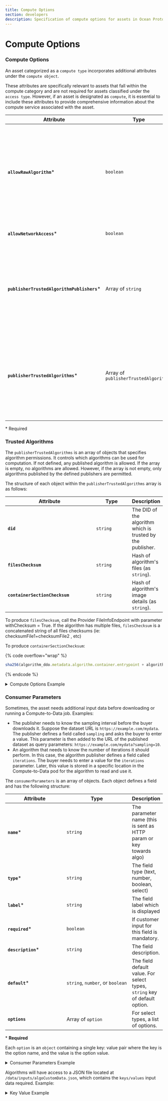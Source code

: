 ```yaml
---
title: Compute Options
section: developers
description: Specification of compute options for assets in Ocean Protocol.
---
```


# Compute Options

### Compute Options

An asset categorized as a `compute type` incorporates additional attributes under the `compute object`.&#x20;

These attributes are specifically relevant to assets that fall within the compute category and are not required for assets classified under the `access type`. However, if an asset is designated as `compute`, it is essential to include these attributes to provide comprehensive information about the compute service associated with the asset.

<table><thead><tr><th width="224.33333333333331">Attribute</th><th width="154">Type</th><th>Description</th></tr></thead><tbody><tr><td><strong><code>allowRawAlgorithm</code></strong>*</td><td><code>boolean</code></td><td>If <code>true</code>, any passed raw text will be allowed to run. Useful for an algorithm drag &#x26; drop use case, but increases risk of data escape through malicious user input. Should be <code>false</code> by default in all implementations.</td></tr><tr><td><strong><code>allowNetworkAccess</code></strong>*</td><td><code>boolean</code></td><td>If <code>true</code>, the algorithm job will have network access.</td></tr><tr><td><strong><code>publisherTrustedAlgorithmPublishers</code></strong>*</td><td>Array of <code>string</code></td><td>If not defined, then any published algorithm is allowed. If empty array, then no algorithm is allowed. If not empty any algo published by the defined publishers is allowed.</td></tr><tr><td><strong><code>publisherTrustedAlgorithms</code></strong>*</td><td>Array of <code>publisherTrustedAlgorithms</code></td><td>If not defined, then any published algorithm is allowed. If empty array, then no algorithm is allowed. Otherwise only the algorithms defined in the array are allowed. (see below).</td></tr></tbody></table>

\* Required

### Trusted Algorithms

The `publisherTrustedAlgorithms` is an array of objects that specifies algorithm permissions. It controls which algorithms can be used for computation. If not defined, any published algorithm is allowed. If the array is empty, no algorithms are allowed. However, if the array is not empty, only algorithms published by the defined publishers are permitted.&#x20;

The structure of each object within the `publisherTrustedAlgorithms` array is as follows:

<table><thead><tr><th width="289.3333333333333">Attribute</th><th width="114">Type</th><th>Description</th></tr></thead><tbody><tr><td><strong><code>did</code></strong></td><td><code>string</code></td><td>The DID of the algorithm which is trusted by the publisher.</td></tr><tr><td><strong><code>filesChecksum</code></strong></td><td><code>string</code></td><td>Hash of algorithm's files (as <code>string</code>).</td></tr><tr><td><strong><code>containerSectionChecksum</code></strong></td><td><code>string</code></td><td>Hash of algorithm's image details (as <code>string</code>).</td></tr></tbody></table>

To produce `filesChecksum`, call the Provider FileInfoEndpoint with parameter withChecksum = True. If the algorithm has multiple files, `filesChecksum` is a concatenated string of all files checksums (ie: checksumFile1+checksumFile2 , etc)

To produce `containerSectionChecksum`:

{% code overflow="wrap" %}
```js
sha256(algorithm_ddo.metadata.algorithm.container.entrypoint + algorithm_ddo.metadata.algorithm.container.checksum);
```
{% endcode %}

<details>

<summary>Compute Options Example</summary>

Example:

```json
{
  "services": [
    {
      "id": "1",
      "type": "access",
      "files": "0x044736da6dae39889ff570c34540f24e5e084f...",
      "name": "Download service",
      "description": "Download service",
      "datatokenAddress": "0x123",
      "serviceEndpoint": "https://myprovider.com",
      "timeout": 0
    },
    {
      "id": "2",
      "type": "compute",
      "files": "0x6dd05e0edb460623c843a263291ebe757c1eb3...",
      "name": "Compute service",
      "description": "Compute service",
      "datatokenAddress": "0x124",
      "serviceEndpoint": "https://myprovider.com",
      "timeout": 0,
      "compute": {
        "allowRawAlgorithm": false,
        "allowNetworkAccess": true,
        "publisherTrustedAlgorithmPublishers": ["0x234", "0x235"],
        "publisherTrustedAlgorithms": [
          {
            "did": "did:op:123",
            "filesChecksum": "100",
            "containerSectionChecksum": "200"
          },
          {
            "did": "did:op:124",
            "filesChecksum": "110",
            "containerSectionChecksum": "210"
          }
        ]
      }
    }
  ]
}
```

</details>

### Consumer Parameters

Sometimes, the asset needs additional input data before downloading or running a Compute-to-Data job. Examples:

* The publisher needs to know the sampling interval before the buyer downloads it. Suppose the dataset URL is `https://example.com/mydata`. The publisher defines a field called `sampling` and asks the buyer to enter a value. This parameter is then added to the URL of the published dataset as query parameters: `https://example.com/mydata?sampling=10`.
* An algorithm that needs to know the number of iterations it should perform. In this case, the algorithm publisher defines a field called `iterations`. The buyer needs to enter a value for the `iterations` parameter. Later, this value is stored in a specific location in the Compute-to-Data pod for the algorithm to read and use it.

The `consumerParameters` is an array of objects. Each object defines a field and has the following structure:

<table><thead><tr><th width="176.33333333333331">Attribute</th><th width="201">Type</th><th>Description</th></tr></thead><tbody><tr><td><strong><code>name</code></strong>*</td><td><code>string</code></td><td>The parameter name (this is sent as HTTP param or key towards algo)</td></tr><tr><td><strong><code>type</code></strong>*</td><td><code>string</code></td><td>The field type (text, number, boolean, select)</td></tr><tr><td><strong><code>label</code></strong>*</td><td><code>string</code></td><td>The field label which is displayed</td></tr><tr><td><strong><code>required</code></strong>*</td><td><code>boolean</code></td><td>If customer input for this field is mandatory.</td></tr><tr><td><strong><code>description</code></strong>*</td><td><code>string</code></td><td>The field description.</td></tr><tr><td><strong><code>default</code></strong>*</td><td><code>string</code>, <code>number</code>, or <code>boolean</code></td><td>The field default value. For select types, <code>string</code> key of default option.</td></tr><tr><td><strong><code>options</code></strong></td><td>Array of <code>option</code></td><td>For select types, a list of options.</td></tr></tbody></table>

\* **Required**

Each `option` is an `object` containing a single key: value pair where the key is the option name, and the value is the option value.

<details>

<summary>Consumer Parameters Example</summary>

```json
[
  {
    "name": "hometown",
    "type": "text",
    "label": "Hometown",
    "required": true,
    "description": "What is your hometown?",
    "default": "Nowhere"
  },
  {
    "name": "age",
    "type": "number",
    "label": "Age",
    "required": false,
    "description": "Please fill your age",
    "default": 0
  },
  {
    "name": "developer",
    "type": "boolean",
    "label": "Developer",
    "required": false,
    "description": "Are you a developer?",
    "default": false
  },
  {
    "name": "languagePreference",
    "type": "select",
    "label": "Language",
    "required": false,
    "description": "Do you like NodeJs or Python",
    "default": "nodejs",
    "options": [
      {
        "nodejs": "I love NodeJs"
      },
      {
        "python": "I love Python"
      }
    ]
  }
]
```

</details>

Algorithms will have access to a JSON file located at `/data/inputs/algoCustomData.json`, which contains the `keys/values` input data required. Example:

<details>

<summary>Key Value Example</summary>

<pre class="language-json"><code class="lang-json">{ 
    "hometown": "São Paulo",
    "age": 10, 
    "developer": true, 
<strong>    "languagePreference": "nodejs" 
</strong>}
</code></pre>

</details>
